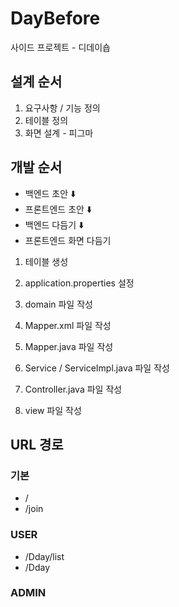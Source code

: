 # DayBefore
사이드 프로젝트 - 디데이숍

## 설계 순서
1. 요구사항 / 기능 정의
2. 테이블 정의
3. 화면 설계 - 피그마

## 개발 순서
- 백엔드 초안
      ⬇️
- 프론트엔드 초안
      ⬇️
- 백엔드 다듬기
      ⬇️
- 프론트엔드 화면 다듬기

1. 테이블 생성
2. application.properties 설정
3. domain 파일 작성
4. Mapper.xml 파일 작성
5. Mapper.java 파일 작성
6. Service / ServiceImpl.java 파일 작성

7. Controller.java 파일 작성
8. view 파일 작성

## URL 경로
### 기본
- /
- /join
### USER
- /Dday/list
- /Dday
### ADMIN